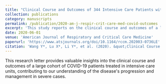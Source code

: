 ```yaml
---
title: "Clinical Course and Outcomes of 344 Intensive Care Patients with COVID-19"
collection: publications
category: manuscripts
permalink: /publication/2020-am-j-respir-crit-care-med-covid-outcomes
excerpt: 'This study reports on the clinical course and outcomes of a large cohort of COVID-19 patients in intensive care.'
date: 2020-06-01
venue: 'American Journal of Respiratory and Critical Care Medicine'
paperurl: 'https://www.atsjournals.org/doi/10.1164/rccm.202003-0736LE'
citation: 'Wang Y*, Lu X*, Li Y*, et al. (2020). &quot;Clinical Course and Outcomes of 344 Intensive Care Patients with COVID-19.&quot; <i>Am J Respir Crit Care Med</i>. 201(11):1430-1434.'
---
```


This research letter provides valuable insights into the clinical course and outcomes of a large cohort of COVID-19 patients treated in intensive care units, contributing to our understanding of the disease's progression and management in severe cases.